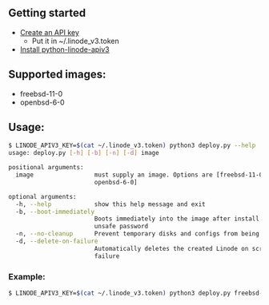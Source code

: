 ## Getting started

* [Create an API key](https://www.linode.com/docs/platform/api/api-key)
  * Put it in ~/.linode_v3.token
* [Install python-linode-apiv3](https://github.com/eatonphil/python-linode-apiv3)

## Supported images:

* freebsd-11-0
* openbsd-6-0

## Usage:

```sh
$ LINODE_APIV3_KEY=$(cat ~/.linode_v3.token) python3 deploy.py --help
usage: deploy.py [-h] [-b] [-n] [-d] image

positional arguments:
  image                 must supply an image. Options are [freebsd-11-0,
                        openbsd-6-0]

optional arguments:
  -h, --help            show this help message and exit
  -b, --boot-immediately
                        Boots immediately into the image after install with an
                        unsafe password
  -n, --no-cleanup      Prevent temporary disks and configs from being deleted
  -d, --delete-on-failure
                        Automatically deletes the created Linode on script
                        failure
```

### Example:

```sh
$ LINODE_APIV3_KEY=$(cat ~/.linode_v3.token) python3 deploy.py freebsd-11-0
```